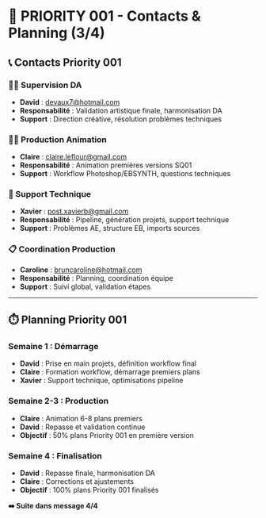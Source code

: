 # 🎯 PRIORITY 001 - Contacts & Planning (3/4)

## 📞 **Contacts Priority 001**

### **👨‍🎨 Supervision DA**
- **David** : devaux7@hotmail.com
- **Responsabilité** : Validation artistique finale, harmonisation DA
- **Support** : Direction créative, résolution problèmes techniques

### **👩‍🎓 Production Animation**
- **Claire** : claire.leflour@gmail.com  
- **Responsabilité** : Animation premières versions SQ01
- **Support** : Workflow Photoshop/EBSYNTH, questions techniques

### **🔧 Support Technique**
- **Xavier** : post.xavierb@gmail.com
- **Responsabilité** : Pipeline, génération projets, support technique
- **Support** : Problèmes AE, structure EB, imports sources

### **📋 Coordination Production**
- **Caroline** : bruncaroline@hotmail.com
- **Responsabilité** : Planning, coordination équipe
- **Support** : Suivi global, validation étapes

---

## ⏱️ **Planning Priority 001**

### **Semaine 1 : Démarrage**
- **David** : Prise en main projets, définition workflow final
- **Claire** : Formation workflow, démarrage premiers plans
- **Xavier** : Support technique, optimisations pipeline

### **Semaine 2-3 : Production**
- **Claire** : Animation 6-8 plans premiers
- **David** : Repasse et validation continue
- **Objectif** : 50% plans Priority 001 en première version

### **Semaine 4 : Finalisation**
- **David** : Repasse finale, harmonisation DA
- **Claire** : Corrections et ajustements
- **Objectif** : 100% plans Priority 001 finalisés

**➡️ Suite dans message 4/4**
